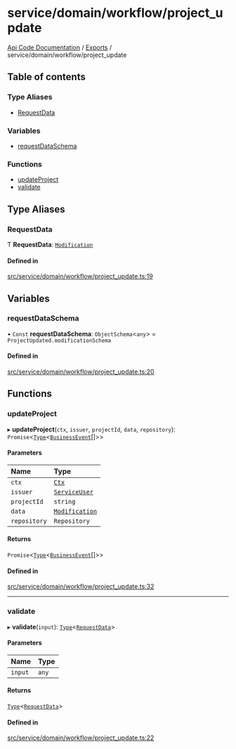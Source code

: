 # service/domain/workflow/project\_update
 
[Api Code Documentation](../README.md) / [Exports](../modules.md) / service/domain/workflow/project\_update

## Table of contents

### Type Aliases

- [RequestData](service_domain_workflow_project_update.md#requestdata)

### Variables

- [requestDataSchema](service_domain_workflow_project_update.md#requestdataschema)

### Functions

- [updateProject](service_domain_workflow_project_update.md#updateproject)
- [validate](service_domain_workflow_project_update.md#validate)

## Type Aliases

### RequestData

Ƭ **RequestData**: [`Modification`](../interfaces/service_domain_workflow_project_updated.Modification.md)

#### Defined in

[src/service/domain/workflow/project_update.ts:19](https://github.com/openkfw/TruBudget/blob/965031f/api/src/service/domain/workflow/project_update.ts#L19)

## Variables

### requestDataSchema

• `Const` **requestDataSchema**: `ObjectSchema`\<`any`\> = `ProjectUpdated.modificationSchema`

#### Defined in

[src/service/domain/workflow/project_update.ts:20](https://github.com/openkfw/TruBudget/blob/965031f/api/src/service/domain/workflow/project_update.ts#L20)

## Functions

### updateProject

▸ **updateProject**(`ctx`, `issuer`, `projectId`, `data`, `repository`): `Promise`\<[`Type`](result.md#type)\<[`BusinessEvent`](service_domain_business_event.md#businessevent)[]\>\>

#### Parameters

| Name | Type |
| :------ | :------ |
| `ctx` | [`Ctx`](../interfaces/lib_ctx.Ctx.md) |
| `issuer` | [`ServiceUser`](../interfaces/service_domain_organization_service_user.ServiceUser.md) |
| `projectId` | `string` |
| `data` | [`Modification`](../interfaces/service_domain_workflow_project_updated.Modification.md) |
| `repository` | `Repository` |

#### Returns

`Promise`\<[`Type`](result.md#type)\<[`BusinessEvent`](service_domain_business_event.md#businessevent)[]\>\>

#### Defined in

[src/service/domain/workflow/project_update.ts:32](https://github.com/openkfw/TruBudget/blob/965031f/api/src/service/domain/workflow/project_update.ts#L32)

___

### validate

▸ **validate**(`input`): [`Type`](result.md#type)\<[`RequestData`](service_domain_workflow_project_update.md#requestdata)\>

#### Parameters

| Name | Type |
| :------ | :------ |
| `input` | `any` |

#### Returns

[`Type`](result.md#type)\<[`RequestData`](service_domain_workflow_project_update.md#requestdata)\>

#### Defined in

[src/service/domain/workflow/project_update.ts:22](https://github.com/openkfw/TruBudget/blob/965031f/api/src/service/domain/workflow/project_update.ts#L22)
